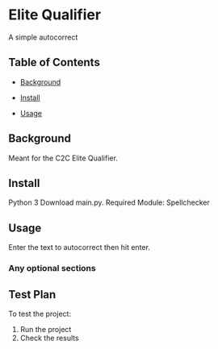 # Elite Qualifier

A simple autocorrect

## Table of Contents

- [Background](#background)

- [Install](#install)

- [Usage](#usage)

## Background

Meant for the C2C Elite Qualifier.

## Install

Python 3
Download main.py.
Required Module: Spellchecker

## Usage

Enter the text to autocorrect then hit enter.

### Any optional sections

## Test Plan

To test the project:

1. Run the project
2. Check the results
